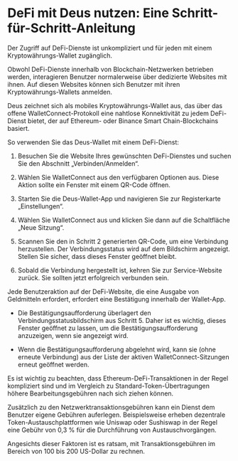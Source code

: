 # DeFi mit Deus nutzen: Eine Schritt-für-Schritt-Anleitung

Der Zugriff auf DeFi-Dienste ist unkompliziert und für jeden mit einem Kryptowährungs-Wallet zugänglich.

Obwohl DeFi-Dienste innerhalb von Blockchain-Netzwerken betrieben werden, interagieren Benutzer normalerweise über dedizierte Websites mit ihnen. Auf diesen Websites können sich Benutzer mit ihren Kryptowährungs-Wallets anmelden.

Deus zeichnet sich als mobiles Kryptowährungs-Wallet aus, das über das offene WalletConnect-Protokoll eine nahtlose Konnektivität zu jedem DeFi-Dienst bietet, der auf Ethereum- oder Binance Smart Chain-Blockchains basiert.

So verwenden Sie das Deus-Wallet mit einem DeFi-Dienst:

1. Besuchen Sie die Website Ihres gewünschten DeFi-Dienstes und suchen Sie den Abschnitt „Verbinden/Anmelden“.

2. Wählen Sie WalletConnect aus den verfügbaren Optionen aus. Diese Aktion sollte ein Fenster mit einem QR-Code öffnen.

3. Starten Sie die Deus-Wallet-App und navigieren Sie zur Registerkarte „Einstellungen“.

4. Wählen Sie WalletConnect aus und klicken Sie dann auf die Schaltfläche „Neue Sitzung“.

5. Scannen Sie den in Schritt 2 generierten QR-Code, um eine Verbindung herzustellen. Der Verbindungsstatus wird auf dem Bildschirm angezeigt. Stellen Sie sicher, dass dieses Fenster geöffnet bleibt.

6. Sobald die Verbindung hergestellt ist, kehren Sie zur Service-Website zurück. Sie sollten jetzt erfolgreich verbunden sein.

Jede Benutzeraktion auf der DeFi-Website, die eine Ausgabe von Geldmitteln erfordert, erfordert eine Bestätigung innerhalb der Wallet-App.

- Die Bestätigungsaufforderung überlagert den Verbindungsstatusbildschirm aus Schritt 5. Daher ist es wichtig, dieses Fenster geöffnet zu lassen, um die Bestätigungsaufforderung anzuzeigen, wenn sie angezeigt wird.

- Wenn die Bestätigungsaufforderung abgelehnt wird, kann sie (ohne erneute Verbindung) aus der Liste der aktiven WalletConnect-Sitzungen erneut geöffnet werden.

Es ist wichtig zu beachten, dass Ethereum-DeFi-Transaktionen in der Regel kompliziert sind und im Vergleich zu Standard-Token-Übertragungen höhere Bearbeitungsgebühren nach sich ziehen können.

Zusätzlich zu den Netzwerktransaktionsgebühren kann ein Dienst dem Benutzer eigene Gebühren auferlegen. Beispielsweise erheben dezentrale Token-Austauschplattformen wie Uniswap oder Sushiswap in der Regel eine Gebühr von 0,3 % für die Durchführung von Austauschvorgängen.

Angesichts dieser Faktoren ist es ratsam, mit Transaktionsgebühren im Bereich von 100 bis 200 US-Dollar zu rechnen.